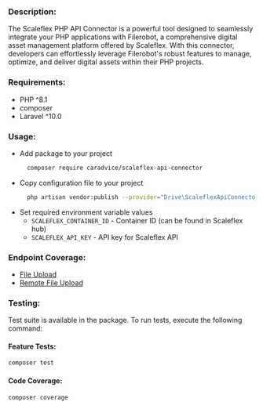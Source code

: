 ### Description:

The Scaleflex PHP API Connector is a powerful tool designed to seamlessly integrate your PHP applications with Filerobot, a comprehensive digital asset management platform offered by Scaleflex. With this connector, developers can effortlessly leverage Filerobot's robust features to manage, optimize, and deliver digital assets within their PHP projects.

### Requirements:

- PHP ^8.1
- composer
- Laravel ^10.0

### Usage:

- Add package to your project
  ```bash
    composer require caradvice/scaleflex-api-connector
    ```
- Copy configuration file to your project
  ```bash
    php artisan vendor:publish --provider="Drive\ScaleflexApiConnector\ScaleflexServiceProvider" --tag="config"`
  ```
- Set required environment variable values
  - `SCALEFLEX_CONTAINER_ID` - Container ID (can be found in Scaleflex hub)
  - `SCALEFLEX_API_KEY` - API key for Scaleflex API

### Endpoint Coverage:

- [File Upload](https://developers.scaleflex.com/#ed2b17ed-5131-4b5d-a9c2-c40d74154f32)
- [Remote File Upload](https://developers.scaleflex.com/#e3b464d2-c176-418b-890c-acaaa369b521)

### Testing:

Test suite is available in the package. To run tests, execute the following command:

#### Feature Tests:
```bash
composer test
```

#### Code Coverage:
```bash
composer coverage
```
